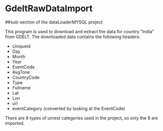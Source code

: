 # GdeltRawDataImport
##sub-section of the dataLoaderMYSQL project

This program is used to download and extract the data for country "India" from GDELT. The downloaded data contains the following headers:
* Uniqueid
* Day
* Month
* Year
* EventCode
* AvgTone
* CountryCode
* Type
* Fullname
* Lat
* Lon
* url
* eventCategory (converted by looking at the EventCode) 

There are 8 types of unrest categories used in the project, so only the 8 are imported.
